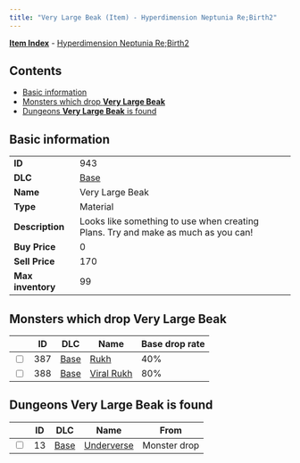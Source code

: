 ```yaml
---
title: "Very Large Beak (Item) - Hyperdimension Neptunia Re;Birth2"
---
```


[**Item Index**](/neptunia/rb2/item/index.html) - [Hyperdimension Neptunia Re;Birth2](/neptunia/rb2)

## Contents

- [Basic information](#basic-information)
- [Monsters which drop **Very Large Beak**](#monsters-which-drop-very-large-beak)
- [Dungeons **Very Large Beak** is found](#dungeons-very-large-beak-is-found)

## Basic information

|   |   |
| -- | -- |
| **ID** | 943 |
| **DLC** | [Base](/neptunia/rb2/dlc/0-base.html) |
| **Name** | Very Large Beak |
| **Type** | Material |
| **Description** | Looks like something to use when creating Plans. Try and make as much as you can! |
| **Buy Price** | 0 |
| **Sell Price** | 170 |
| **Max inventory** | 99 |

## Monsters which drop **Very Large Beak**

|    | ID | DLC | Name | Base drop rate |
| -- | -- | --- | ---- | -------------- |
| <input type="checkbox" id="rb2-monster-0-387" class="trackbox" /> | 387 | [Base](/neptunia/rb2/dlc/0-base.html) | [Rukh](/neptunia/rb2/monster/0-387-rukh.html) | 40% |
| <input type="checkbox" id="rb2-monster-0-388" class="trackbox" /> | 388 | [Base](/neptunia/rb2/dlc/0-base.html) | [Viral Rukh](/neptunia/rb2/monster/0-388-viral-rukh.html) | 80% |

## Dungeons **Very Large Beak** is found

|    | ID | DLC | Name | From |
| -- | -- | --- | ---- | ---- |
| <input type="checkbox" id="rb2-dungeon-0-13" class="trackbox" /> | 13 | [Base](/neptunia/rb2/dlc/0-base.html) | [Underverse](/neptunia/rb2/dungeon/0-13-underverse.html) | Monster drop |